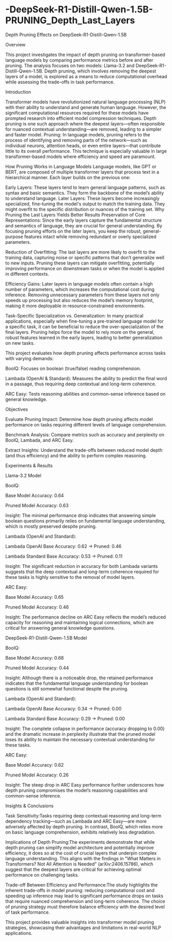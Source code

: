 # -DeepSeek-R1-Distill-Qwen-1.5B-PRUNING_Depth_Last_Layers

Depth Pruning Effects on DeepSeek-R1-Distill-Qwen-1.5B

Overview

This project investigates the impact of depth pruning on transformer-based language models by comparing performance metrics before and after pruning. The analysis focuses on two models: Llama-3.2 and DeepSeek-R1-Distill-Qwen-1.5B. Depth pruning, which involves removing the deepest layers of a model, is explored as a means to reduce computational overhead while assessing the trade-offs in task performance.

Introduction

Transformer models have revolutionized natural language processing (NLP) with their ability to understand and generate human language. However, the significant computational resources required for these models have prompted research into efficient model compression techniques. Depth pruning is one such approach where the deepest layers—often responsible for nuanced contextual understanding—are removed, leading to a simpler and faster model.
Pruning:
In language models, pruning refers to the process of identifying and removing parts of the network—such as individual neurons, attention heads, or even entire layers—that contribute little to its overall performance. This technique is especially valuable in large transformer-based models where efficiency and speed are paramount.

How Pruning Works in Language Models
Language models, like GPT or BERT, are composed of multiple transformer layers that process text in a hierarchical manner. Each layer builds on the previous one:

Early Layers: These layers tend to learn general language patterns, such as syntax and basic semantics. They form the backbone of the model’s ability to understand language.
Later Layers: These layers become increasingly specialized, fine-tuning the model's output to match the training data. They might overfit to the specific distribution or nuances of the training set.
Why Pruning the Last Layers Yields Better Results
Preservation of Core Representations:
Since the early layers capture the fundamental structure and semantics of language, they are crucial for general understanding. By focusing pruning efforts on the later layers, you keep the robust, general-purpose features intact while removing redundant or overly specialized parameters.

Reduction of Overfitting:
The last layers are more likely to overfit to the training data, capturing noise or specific patterns that don’t generalize well to new inputs. Pruning these layers can mitigate overfitting, potentially improving performance on downstream tasks or when the model is applied in different contexts.

Efficiency Gains:
Later layers in language models often contain a high number of parameters, which increases the computational cost during inference. Removing unnecessary parameters from these layers not only speeds up processing but also reduces the model’s memory footprint, making it more deployable in resource-constrained environments.

Task-Specific Specialization vs. Generalization:
In many practical applications, especially when fine-tuning a pre-trained language model for a specific task, it can be beneficial to reduce the over-specialization of the final layers. Pruning helps force the model to rely more on the general, robust features learned in the early layers, leading to better generalization on new tasks.


This project evaluates how depth pruning affects performance across tasks with varying demands:

BoolQ: Focuses on boolean (true/false) reading comprehension.

Lambada (OpenAI & Standard): Measures the ability to predict the final word in a passage, thus requiring deep contextual and long-term coherence.

ARC Easy: Tests reasoning abilities and common-sense inference based on general knowledge.

Objectives

Evaluate Pruning Impact: Determine how depth pruning affects model performance on tasks requiring different levels of language comprehension.

Benchmark Analysis: Compare metrics such as accuracy and perplexity on BoolQ, Lambada, and ARC Easy.

Extract Insights: Understand the trade-offs between reduced model depth (and thus efficiency) and the ability to perform complex reasoning.

Experiments & Results

Llama-3.2 Model

BoolQ:

Base Model Accuracy: 0.64

Pruned Model Accuracy: 0.63

Insight: The minimal performance drop indicates that answering simple boolean questions primarily relies on fundamental language understanding, which is mostly preserved despite pruning.

Lambada (OpenAI and Standard):

Lambada OpenAI Base Accuracy: 0.62 → Pruned: 0.46

Lambada Standard Base Accuracy: 0.53 → Pruned: 0.11

Insight: The significant reduction in accuracy for both Lambada variants suggests that the deep contextual and long-term coherence required for these tasks is highly sensitive to the removal of model layers.

ARC Easy:

Base Model Accuracy: 0.65

Pruned Model Accuracy: 0.46

Insight: The performance decline on ARC Easy reflects the model’s reduced capacity for reasoning and maintaining logical connections, which are critical for answering general knowledge questions.

DeepSeek-R1-Distill-Qwen-1.5B Model

BoolQ:

Base Model Accuracy: 0.68

Pruned Model Accuracy: 0.44

Insight: Although there is a noticeable drop, the retained performance indicates that the fundamental language understanding for boolean questions is still somewhat functional despite the pruning.

Lambada (OpenAI and Standard):

Lambada OpenAI Base Accuracy: 0.34 → Pruned: 0.00

Lambada Standard Base Accuracy: 0.29 → Pruned: 0.00

Insight: The complete collapse in performance (accuracy dropping to 0.00) and the dramatic increase in perplexity illustrate that the pruned model loses its ability to maintain the necessary contextual understanding for these tasks.

ARC Easy:

Base Model Accuracy: 0.62

Pruned Model Accuracy: 0.26

Insight: The steep drop in ARC Easy performance further underscores how depth pruning compromises the model’s reasoning capabilities and common-sense inference.

Insights & Conclusions

Task Sensitivity:Tasks requiring deep contextual reasoning and long-term dependency tracking—such as Lambada and ARC Easy—are more adversely affected by depth pruning. In contrast, BoolQ, which relies more on basic language comprehension, exhibits relatively less degradation.

Implications of Depth Pruning:The experiments demonstrate that while depth pruning can simplify model architecture and potentially improve efficiency, it does so at the cost of crucial layers that underpin complex language understanding. This aligns with the findings in "What Matters in Transformers? Not All Attention is Needed" (arXiv:2406.15786), which suggest that the deepest layers are critical for achieving optimal performance on challenging tasks.

Trade-off Between Efficiency and Performance:The study highlights the inherent trade-offs in model pruning: reducing computational cost and speeding up inference may lead to significant performance drops on tasks that require nuanced comprehension and long-term coherence. The choice of pruning strategy must therefore balance efficiency with the desired level of task performance.

This project provides valuable insights into transformer model pruning strategies, showcasing their advantages and limitations in real-world NLP applications.

